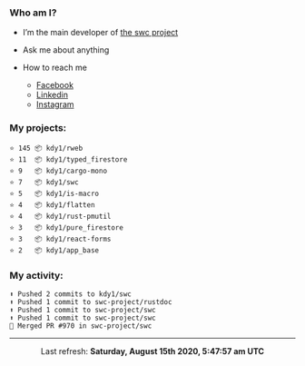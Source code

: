 ### Who am I?

- I’m the main developer of [the swc project](https://github.com/swc-project/swc)

- Ask me about anything

- How to reach me
  - [Facebook](https://www.facebook.com/profile.php?id=100024888122318)
  - [Linkedin](https://www.linkedin.com/in/kdy1/)
  - [Instagram](https://www.instagram.com/kdy1123/)

### My projects:

```
⭐️ 145 📦 kdy1/rweb
⭐️ 11  📦 kdy1/typed_firestore
⭐️ 9   📦 kdy1/cargo-mono
⭐️ 7   📦 kdy1/swc
⭐️ 5   📦 kdy1/is-macro
⭐️ 4   📦 kdy1/flatten
⭐️ 4   📦 kdy1/rust-pmutil
⭐️ 3   📦 kdy1/pure_firestore
⭐️ 3   📦 kdy1/react-forms
⭐️ 2   📦 kdy1/app_base
```

### My activity:

```
⬆️ Pushed 2 commits to kdy1/swc
⬆️ Pushed 1 commit to swc-project/rustdoc
⬆️ Pushed 1 commit to swc-project/swc
⬆️ Pushed 1 commit to swc-project/swc
🎉 Merged PR #970 in swc-project/swc
```

------------
<p align="center">Last refresh: <b>Saturday, August 15th 2020, 5:47:57 am UTC</b></p>